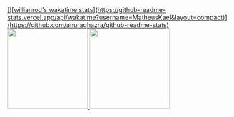 
  <a href="https://github.com/MatheusKael"> 
  [![willianrod's wakatime stats](https://github-readme-stats.vercel.app/api/wakatime?username=MatheusKael&layout=compact)](https://github.com/anuraghazra/github-readme-stats)
  <img height="180em" src="https://github-readme-stats.vercel.app/api?username=MatheusKael&show_icons=true&theme=tokyonight&include_all_commits=true&count_private=true"/>
  <img height="180em" src="https://github-readme-stats.vercel.app/api/top-langs/?username=MatheusKael&show_icons=true&theme=tokyonight&include_all_commits=true&count_private=true&layout=compact"/>
